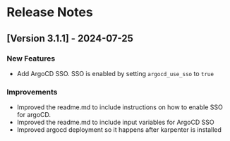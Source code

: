# Release Notes

## [Version 3.1.1] - 2024-07-25

### New Features
- Add ArgoCD SSO. SSO is enabled by setting `argocd_use_sso` to `true`

### Improvements
- Improved the readme.md to include instructions on how to enable SSO for argoCD.
- Improved the readme.md to include input variables for ArgoCD SSO
- Improved argocd deployment so it happens after karpenter is installed

